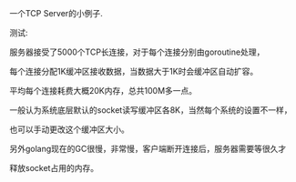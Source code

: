 一个TCP Server的小例子.

测试:

服务器接受了5000个TCP长连接，对于每个连接分别由goroutine处理，

每个连接分配1K缓冲区接收数据，当数据大于1K时会缓冲区自动扩容。

平均每个连接耗费大概20K内存，总共100M多一点。


一般认为系统底层默认的socket读写缓冲区各8K，当然每个系统的设置不一样，

也可以手动更改这个缓冲区大小。

另外golang现在的GC很慢，非常慢，客户端断开连接后，服务器需要等很久才

释放socket占用的内存。